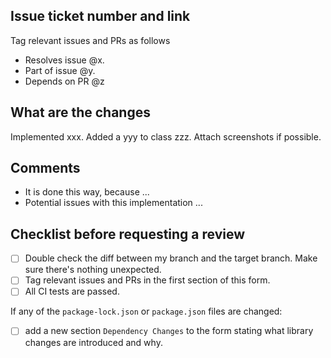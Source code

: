 ## Issue ticket number and link

Tag relevant issues and PRs as follows

- Resolves issue @x.
- Part of issue @y.
- Depends on PR @z

## What are the changes

Implemented xxx. Added a yyy to class zzz. Attach screenshots if possible.

## Comments

- It is done this way, because ...
- Potential issues with this implementation ...

## Checklist before requesting a review

- [ ] Double check the diff between my branch and the target branch. Make sure there's nothing unexpected.
- [ ] Tag relevant issues and PRs in the first section of this form.
- [ ] All CI tests are passed.

If any of the `package-lock.json` or `package.json` files are changed:

- [ ] add a new section `Dependency Changes` to the form stating what library changes are introduced and why.
